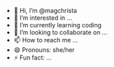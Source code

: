 - 👋 Hi, I’m @magchrista
- 👀 I’m interested in ...
- 🌱 I’m currently learning coding
- 💞️ I’m looking to collaborate on ...
- 📫 How to reach me ...
- 😄 Pronouns: she/her
- ⚡ Fun fact: ...

<!---
magchrista/magchrista is a ✨ special ✨ repository because its `README.md` (this file) appears on your GitHub profile.
You can click the Preview link to take a look at your changes.
--->
